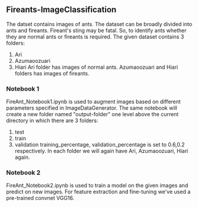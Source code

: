 ## Fireants-ImageClassification
The datset contains images of ants. The dataset can be broadly divided into ants and fireants. Fireant's sting may be fatal. So, to identify ants whether they are normal ants or fireants is required.
The given dataset contains 3 folders:
  1. Ari
  2. Azumaoozuari
  3. Hiari 
Ari folder has images of normal ants.
Azumaoozuari and Hiari folders has images of fireants.

### Notebook 1
FireAnt_Notebook1.ipynb is used to augment images based on different parameters specified in ImageDataGenerator. 
The same notebook will create a new folder named "output-folder" one level above the current directory in which there are 3 folders:
  1. test
  2. train
  3. validation
training_percentage, validation_percentage is set to 0.6,0.2 respectively.
In each folder we will again have Ari, Azumaoozuari, Hiari again.

### Notebook 2
FireAnt_Notebook2.ipynb is used to train a model on the given images and predict on new images.
For feature extraction and fine-tuning we've used a pre-trained convnet VGG16.
